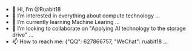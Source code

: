- 👋 Hi, I’m @Ruabit18
- 👀 I’m interested in everything about compute technology ...
- 🌱 I’m currently learning Machine Learing ...
- 💞️ I’m looking to collaborate on "Applying AI technology to the storage drive" ...
- 📫 How to reach me: {"QQ": 627866757, "WeChat": ruabit18 ...

<!---
Ruabit18/Ruabit18 is a ✨ special ✨ repository because its `README.md` (this file) appears on your GitHub profile.
You can click the Preview link to take a look at your changes.
--->
